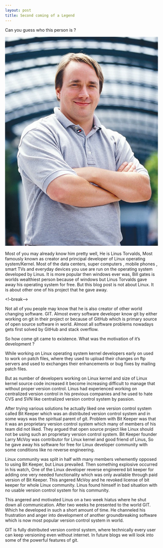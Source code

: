 ```yaml
---
layout: post
title: Second coming of a Legend
---
```


Can you guess who this person is ?


![Image Credits: GFDL. Permission of Martin Streicher, Editor-in-Chief, LINUXMAG.com](/images/blog_2_image_1.jpeg)

Most of you may already know him pretty well, He is Linus Torvalds, Most famously known as creator and principal developer of Linux operating system/Kernel. Most of the data centers, super computers , mobile phones , smart TVs and everyday devices you use are run on the operating system developed by Linus. It is more popular then windows ever was, Bill gates is worlds wealthiest person because of windows but Linus Torvalds gave away his operating system for free. But this blog post is not about Linux. It is about other one of his project that he gave away.

<!–break–>

Not all of you people may know that he is also creator of other world changing software. GIT. Almost every software developer know git by either working on git in their project or because of GitHub which is primary source of open source software in world. Almost all software problems nowadays gets first solved by GitHub and stack overflow.


So how come git came to existence. What was the motivation of it’s development ?


While working on Linux operating system kernel developers early on used to work on patch files, where they used to upload their changes on ftp servers and used to exchanges their enhancements or bug fixes by mailing patch files.


But as number of developers working on Linux kernel and size of Linux kernel source code increased it become increasing difficult to manage that without proper version control. Linus had experienced working on centralized version control in his previous companies and he used to hate CVS and SVN like centralized version control system by passion.


After trying various solutions he actually liked one version control system called Bit Keeper which was an distributed version control system and in some ways was the spiritual parent of git. Problem with Bit Keeper was that it was an proprietary version control system which many of members of his team did not liked. They argued that open source project like Linux should not be using such an proprietary version control system. Bit Keeper founder Larry McVoy was contributor for Linux kernel and good friend of Linus, So he gave away his software for free for Linux developer community with some conditions like no reverse engineering.


Linux community was split in half with many members vehemently opposed to using Bit Keeper, but Linus prevailed. Then something explosive occurred in his watch, One of the Linux developer reverse engineered bit keeper for adding one very needed functionality which was only available through paid version of Bit Keeper. This angered McVoy and he revoked license of bit keeper for whole Linux community. Linus found himself in bad situation with no usable version control system for his community.



This angered and motivated Linus on a two week hiatus where he shut down all communication. After two weeks he presented to the world GIT. Which he developed in such a short amount of time. He channeled his frustration and anger into development of another groundbreaking software which is now most popular version control system in world.


GIT is fully distributed version control system, where technically every user can keep versioning even without internet. In future blogs we will look into some of the powerful features of git.

